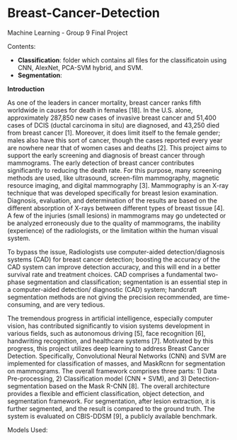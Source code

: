 # Breast-Cancer-Detection
Machine Learning - Group 9 Final Project

Contents:
- **Classification**: folder which contains all files for the classificatoin using CNN, AlexNet, PCA-SVM hybrid, and SVM. 
- **Segmentation**: 



**Introduction**

As one of the leaders in cancer mortality, breast cancer ranks fifth worldwide in causes for death in females [18]. In the U.S. alone, approximately 287,850 new cases of invasive breast cancer and 51,400 cases of DCIS (ductal carcinoma in situ) are diagnosed, and 43,250 died from breast cancer [1]. Moreover, it does limit itself to the female gender; males also have this sort of cancer, though the cases reported every year are nowhere near that of women cases and deaths [2]. This project aims to support the early screening and diagnosis of breast cancer through mammograms. The early detection of breast cancer contributes significantly to reducing the death rate. For this purpose, many screening methods are used, like ultrasound, screen-film mammography, magnetic resource imaging, and digital mammography [3]. Mammography is an X-ray technique that was developed specifically for breast lesion examination. Diagnosis, evaluation, and determination of the results are based on the different absorption of X-rays between different types of breast tissue [4]. A few of the injuries (small lesions) in mammograms may go undetected or be analyzed erroneously due to the quality of mammograms, the inability (experience) of the radiologists, or the limitation within the human visual system.

To bypass the issue, Radiologists use computer-aided detection/diagnosis systems (CAD) for breast cancer detection; boosting the accuracy of the CAD system can improve detection accuracy, and this will end in a better survival rate and treatment choices. CAD comprises a fundamental two-phase segmentation and classification; segmentation is an essential step in a computer-aided detection/ diagnostic (CAD) system; handcraft segmentation methods are not giving the precision recommended, are time-consuming, and are very tedious.

The tremendous progress in artificial intelligence, especially computer vision, has contributed significantly to vision systems development in various fields, such as autonomous driving [5], face recognition [6], handwriting recognition, and healthcare systems [7]. Motivated by this progress, this project utilizes deep learning to address Breast Cancer Detection. Specifically, Convolutional Neural Networks (CNN) and SVM are implemented for classification of masses, and MaskRcnn for segmentation on mammograms. The overall framework comprises three parts: 1) Data Pre-processing, 2) Classification model (CNN + SVM), and 3) Detection-segmentation based on the Mask R-CNN [8]. The overall architecture provides a flexible and efficient classification, object detection, and segmentation framework. For segmentation, after lesion extraction, it is further segmented, and the result is compared to the ground truth. The system is evaluated on CBIS-DDSM [9], a publicly available benchmark.



Models Used:


